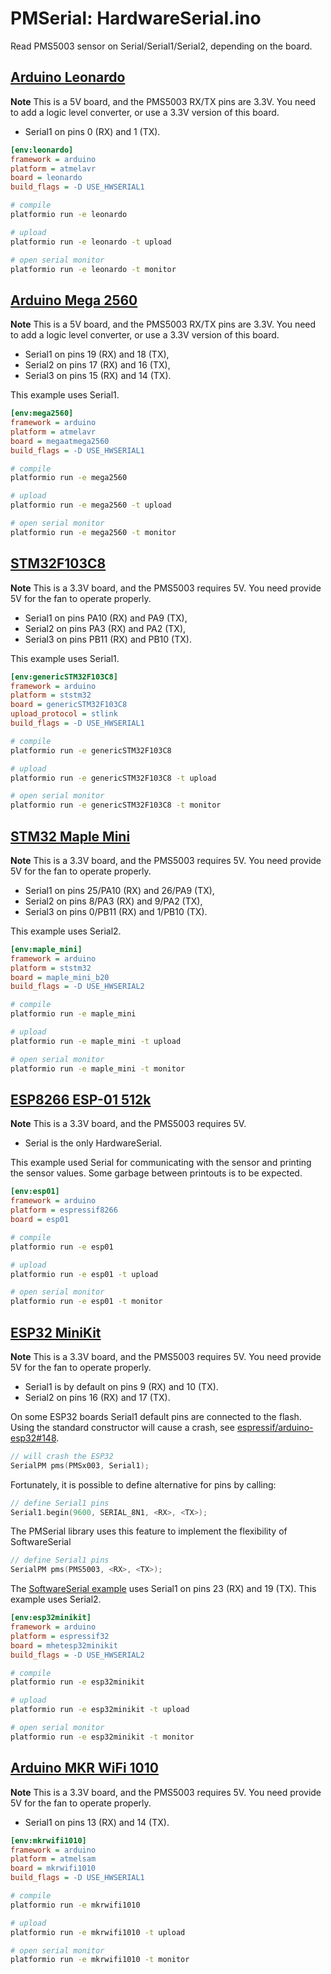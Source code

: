 # PMSerial: HardwareSerial.ino

Read PMS5003 sensor on Serial/Serial1/Serial2, depending on the board.

## [Arduino Leonardo](https://docs.platformio.org/en/latest/boards/atmelavr/leonardo.html)

**Note** This is a 5V board, and the PMS5003 RX/TX pins are 3.3V.
You need to add a logic level converter, or use a 3.3V version of this board.

- Serial1 on pins 0 (RX) and 1 (TX).

```ini
[env:leonardo]
framework = arduino
platform = atmelavr
board = leonardo
build_flags = -D USE_HWSERIAL1
```

```bash
# compile
platformio run -e leonardo

# upload
platformio run -e leonardo -t upload

# open serial monitor
platformio run -e leonardo -t monitor
```

## [Arduino Mega 2560](https://docs.platformio.org/en/latest/boards/atmelavr/megaatmega2560.html)

**Note** This is a 5V board, and the PMS5003 RX/TX pins are 3.3V.
You need to add a logic level converter, or use a 3.3V version of this board.

- Serial1 on pins 19 (RX) and 18 (TX),
- Serial2 on pins 17 (RX) and 16 (TX),
- Serial3 on pins 15 (RX) and 14 (TX).

This example uses Serial1.

```ini
[env:mega2560]
framework = arduino
platform = atmelavr
board = megaatmega2560
build_flags = -D USE_HWSERIAL1
```

```bash
# compile
platformio run -e mega2560

# upload
platformio run -e mega2560 -t upload

# open serial monitor
platformio run -e mega2560 -t monitor
```

## [STM32F103C8](https://docs.platformio.org/en/latest/boards/ststm32/genericSTM32F103C8.html)

**Note** This is a 3.3V board, and the PMS5003 requires 5V.
You need provide 5V for the fan to operate properly.

- Serial1 on pins PA10 (RX) and PA9 (TX),
- Serial2 on pins PA3  (RX) and PA2 (TX),
- Serial3 on pins PB11 (RX) and PB10 (TX).

This example uses Serial1.

```ini
[env:genericSTM32F103C8]
framework = arduino
platform = ststm32
board = genericSTM32F103C8
upload_protocol = stlink
build_flags = -D USE_HWSERIAL1
```

```bash
# compile
platformio run -e genericSTM32F103C8

# upload
platformio run -e genericSTM32F103C8 -t upload

# open serial monitor
platformio run -e genericSTM32F103C8 -t monitor
```

## [STM32 Maple Mini](https://docs.platformio.org/en/latest/boards/ststm32/maple_mini_b20.html)

**Note** This is a 3.3V board, and the PMS5003 requires 5V.
You need provide 5V for the fan to operate properly.

- Serial1 on pins 25/PA10 (RX) and 26/PA9 (TX),
- Serial2 on pins 8/PA3  (RX) and 9/PA2 (TX),
- Serial3 on pins 0/PB11 (RX) and 1/PB10 (TX).

This example uses Serial2.

```ini
[env:maple_mini]
framework = arduino
platform = ststm32
board = maple_mini_b20
build_flags = -D USE_HWSERIAL2
```

```bash
# compile
platformio run -e maple_mini

# upload
platformio run -e maple_mini -t upload

# open serial monitor
platformio run -e maple_mini -t monitor
```

## [ESP8266 ESP-01 512k](https://docs.platformio.org/en/latest/boards/espressif8266/esp01.html)

**Note** This is a 3.3V board, and the PMS5003 requires 5V.

- Serial is the only HardwareSerial.

This example used Serial for communicating with the sensor
and printing the sensor values.
Some garbage between printouts is to be expected.

```ini
[env:esp01]
framework = arduino
platform = espressif8266
board = esp01
```

```bash
# compile
platformio run -e esp01

# upload
platformio run -e esp01 -t upload

# open serial monitor
platformio run -e esp01 -t monitor
```

## [ESP32 MiniKit](https://docs.platformio.org/en/latest/boards/espressif32/mhetesp32minikit.html)

**Note** This is a 3.3V board, and the PMS5003 requires 5V.
You need provide 5V for the fan to operate properly.

- Serial1 is by default on pins 9 (RX) and 10 (TX).
- Serial2 on pins 16 (RX) and 17 (TX).

On some ESP32 boards Serial1 default pins are connected to the flash.
Using the standard constructor will cause a crash, see [espressif/arduino-esp32#148](https://github.com/espressif/arduino-esp32/issues/148).

```c++
// will crash the ESP32
SerialPM pms(PMSx003, Serial1);
```

Fortunately, it is possible to define alternative for pins by calling:

```c++
// define Serial1 pins
Serial1.begin(9600, SERIAL_8N1, <RX>, <TX>);
```

The PMSerial library uses this feature to implement the flexibility of SoftwareSerial

```c++
// define Serial1 pins
SerialPM pms(PMS5003, <RX>, <TX>);
```

The [SoftwareSerial example][esp32sw] uses Serial1 on pins 23 (RX) and 19 (TX).
This example uses Serial2.

[esp32sw]: ../SoftwareSerial/README.md#esp32-minikit

```ini
[env:esp32minikit]
framework = arduino
platform = espressif32
board = mhetesp32minikit
build_flags = -D USE_HWSERIAL2
```

```bash
# compile
platformio run -e esp32minikit

# upload
platformio run -e esp32minikit -t upload

# open serial monitor
platformio run -e esp32minikit -t monitor
```

## [Arduino MKR WiFi 1010](https://docs.platformio.org/en/latest/boards/atmelsam/mkrwifi1010.html)

**Note** This is a 3.3V board, and the PMS5003 requires 5V.
You need provide 5V for the fan to operate properly.

- Serial1 on pins 13 (RX) and 14 (TX).

```ini
[env:mkrwifi1010]
framework = arduino
platform = atmelsam
board = mkrwifi1010
build_flags = -D USE_HWSERIAL1
```

```bash
# compile
platformio run -e mkrwifi1010

# upload
platformio run -e mkrwifi1010 -t upload

# open serial monitor
platformio run -e mkrwifi1010 -t monitor
```
